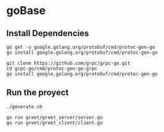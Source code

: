 # goBase

## Install Dependencies
```
go get -u google.golang.org/protobuf/cmd/protoc-gen-go
go install google.golang.org/protobuf/cmd/protoc-gen-go

git clone https://github.com/grpc/grpc-go.git  
cd grpc-go/cmd/protoc-gen-go-grpc  
go install google.golang.org/protobuf/cmd/protoc-gen-go
```

## Run the proyect

```
./generate.sh 

go run greet/greet_server/server.go
go run greet/greet_client/client.go
```

